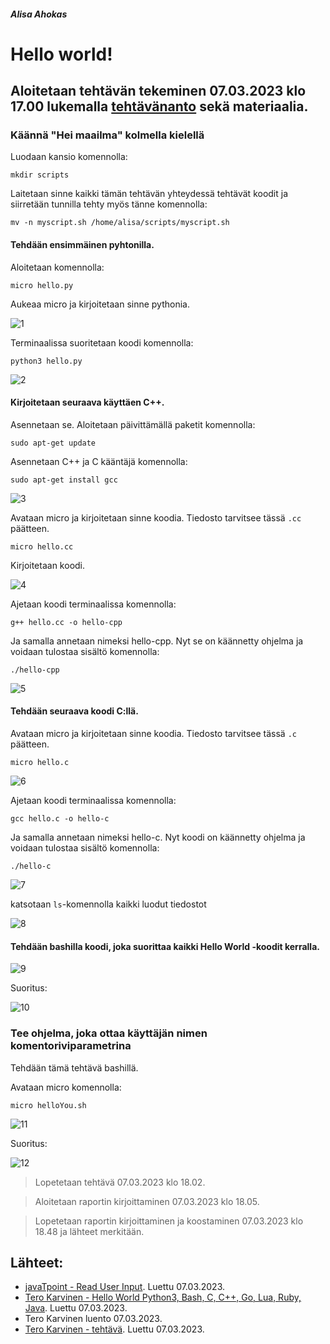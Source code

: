 
##### Alisa Ahokas

# Hello world!													

## Aloitetaan tehtävän tekeminen 07.03.2023 klo 17.00 lukemalla [tehtävänanto](https://terokarvinen.com/2023/linux-palvelimet-2023-alkukevat/) sekä materiaalia.


### Käännä "Hei maailma" kolmella kielellä 

Luodaan kansio komennolla:

    mkdir scripts

Laitetaan sinne kaikki tämän tehtävän yhteydessä tehtävät koodit ja siirretään tunnilla tehty myös tänne komennolla:

    mv -n myscript.sh /home/alisa/scripts/myscript.sh

#### Tehdään ensimmäinen pyhtonilla.

Aloitetaan komennolla:

    micro hello.py

Aukeaa micro ja kirjoitetaan sinne pythonia.


![1](https://user-images.githubusercontent.com/112398757/223488209-cad64d7d-0697-49be-a156-1dd3c24d0350.JPG)



Terminaalissa suoritetaan koodi komennolla:

    python3 hello.py


![2](https://user-images.githubusercontent.com/112398757/223488315-9c848abe-0709-4ad6-a2ee-187ded711382.JPG)



#### Kirjoitetaan seuraava käyttäen C++.

Asennetaan se. Aloitetaan päivittämällä paketit komennolla:

    sudo apt-get update

Asennetaan C++ ja C kääntäjä komennolla:

    sudo apt-get install gcc


![3](https://user-images.githubusercontent.com/112398757/223488668-2df09e7f-23ea-47b1-8f3a-3d76586e04a9.JPG)



Avataan micro ja kirjoitetaan sinne koodia. Tiedosto tarvitsee tässä `.cc` päätteen.

    micro hello.cc

Kirjoitetaan koodi.


![4](https://user-images.githubusercontent.com/112398757/223488746-ee000181-a9af-4780-9624-d5b7ded48660.JPG)



Ajetaan koodi terminaalissa komennolla:

    g++ hello.cc -o hello-cpp

Ja samalla annetaan nimeksi hello-cpp. Nyt se on käännetty ohjelma ja voidaan tulostaa sisältö komennolla:

    ./hello-cpp


![5](https://user-images.githubusercontent.com/112398757/223488858-7276eb25-739b-41bb-90d4-5e5cd458b888.JPG)



#### Tehdään seuraava koodi C:llä.

Avataan micro ja kirjoitetaan sinne koodia. Tiedosto tarvitsee tässä `.c` päätteen.

    micro hello.c
    
    
![6](https://user-images.githubusercontent.com/112398757/223489000-7f5c1db1-d376-4e13-8c55-296fab12d034.JPG)

 

Ajetaan koodi terminaalissa komennolla:

    gcc hello.c -o hello-c

Ja samalla annetaan nimeksi hello-c. Nyt koodi on käännetty ohjelma ja voidaan tulostaa sisältö komennolla:

    ./hello-c


![7](https://user-images.githubusercontent.com/112398757/223489135-50a3acbd-c2ce-4f44-b1b8-7746d40a1ce2.JPG)



katsotaan `ls`-komennolla kaikki luodut tiedostot


![8](https://user-images.githubusercontent.com/112398757/223489256-3a39751a-33d6-4c3c-9c9b-6a9edbfd40c5.JPG)



#### Tehdään bashilla koodi, joka suorittaa kaikki Hello World -koodit kerralla.


![9](https://user-images.githubusercontent.com/112398757/223489349-e8e9f27d-627b-40a8-8dfb-d671bf1186e7.JPG)



Suoritus:


![10](https://user-images.githubusercontent.com/112398757/223489422-8abe0e36-2025-4868-bdf1-3ccb778c2bb6.JPG)



### Tee ohjelma, joka ottaa käyttäjän nimen komentoriviparametrina

Tehdään tämä tehtävä bashillä.

Avataan micro komennolla:

    micro helloYou.sh
    
    
![11](https://user-images.githubusercontent.com/112398757/223489638-947993ba-4f67-49d9-a8eb-0507b6b41d22.JPG)



Suoritus:


![12](https://user-images.githubusercontent.com/112398757/223489710-62f8e4d1-0845-4e71-8956-2c5e8a5bc16b.JPG)




> Lopetetaan tehtävä 07.03.2023 klo 18.02.

> Aloitetaan raportin kirjoittaminen 07.03.2023 klo 18.05.

> Lopetetaan raportin kirjoittaminen ja koostaminen 07.03.2023 klo 18.48 ja lähteet merkitään.


## Lähteet:

- [javaTpoint - Read User Input](https://www.javatpoint.com/bash-read-user-input). Luettu 07.03.2023.
- [Tero Karvinen - Hello World Python3, Bash, C, C++, Go, Lua, Ruby, Java](https://terokarvinen.com/2018/hello-python3-bash-c-c-go-lua-ruby-java-programming-languages-on-ubuntu-18-04/). Luettu 07.03.2023.
- Tero Karvinen luento 07.03.2023.
- [Tero Karvinen - tehtävä](https://terokarvinen.com/2023/linux-palvelimet-2023-alkukevat/). Luettu 07.03.2023.
